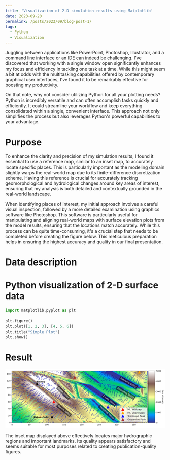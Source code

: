 ```yaml
---
title: 'Visualization of 2-D simulation results using Matplotlib'
date: 2023-09-20
permalink: /posts/2023/09/blog-post-1/
tags:
  - Python
  - Visualization
---
```


Juggling between applications like PowerPoint, Photoshop, Illustrator, and a command line interface or an IDE can indeed be challenging. I've discovered that working with a single window open significantly enhances my focus and efficiency in tackling one task at a time. While this might seem a bit at odds with the multitasking capabilities offered by contemporary graphical user interfaces, I've found it to be remarkably effective for boosting my productivity.

On that note, why not consider utilizing Python for all your plotting needs? Python is incredibly versatile and can often accomplish tasks quickly and efficiently. It could streamline your workflow and keep everything consolidated within a single, convenient interface. This approach not only simplifies the process but also leverages Python's powerful capabilities to your advantage.

Purpose
======

To enhance the clarity and precision of my simulation results, I found it essential to use a reference map, similar to an inset map, to accurately locate specific places. This is particularly important as the modeling domain slightly warps the real-world map due to its finite-difference discretization scheme. Having this reference is crucial for accurately tracking geomorphological and hydrological changes around key areas of interest, ensuring that my analysis is both detailed and contextually grounded in the real-world landscape.

When identifying places of interest, my initial approach involves a careful visual inspection, followed by a more detailed examination using graphics software like Photoshop. This software is particularly useful for manipulating and aligning real-world maps with surface elevation plots from the model results, ensuring that the locations match accurately. While this process can be quite time-consuming, it's a crucial step that needs to be completed before creating the figure below. This meticulous preparation helps in ensuring the highest accuracy and quality in our final presentation.

Data description
======

Python visualization of 2-D surface data
======
  
```python
import matplotlib.pyplot as plt

plt.figure()
plt.plot([1, 2, 3], [4, 5, 6])
plt.title("Simple Plot")
plt.show()
```


Result
======
<img src='/images/sup_locations.png'>

The inset map displayed above effectively locates major hydrographic regions and important landmarks. Its quality appears satisfactory and seems suitable for most purposes related to creating publication-quality figures.

